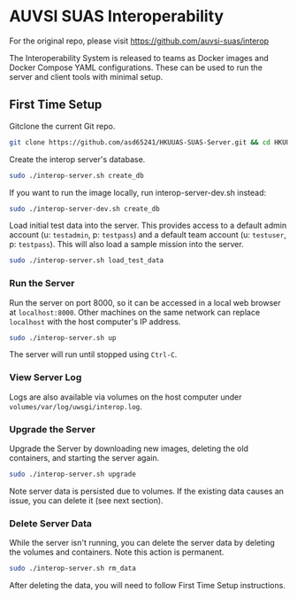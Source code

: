 # AUVSI SUAS Interoperability

For the original repo, please visit https://github.com/auvsi-suas/interop

The Interoperability System is released to teams as Docker images and Docker Compose YAML configurations. These can be used to run the server and client tools with minimal setup.

## First Time Setup


Gitclone the current Git repo.

```bash
git clone https://github.com/asd65241/HKUUAS-SUAS-Server.git && cd HKUUAS-SUAS-Server
```

Create the interop server's database.

```bash
sudo ./interop-server.sh create_db
```

If you want to run the image locally, run interop-server-dev.sh instead:

```bash
sudo ./interop-server-dev.sh create_db
```

Load initial test data into the server. This provides access to a default admin
account (u: `testadmin`, p: `testpass`) and a default team account (u:
`testuser`, p: `testpass`). This will also load a sample mission into the server.

```bash
sudo ./interop-server.sh load_test_data
```

### Run the Server

Run the server on port 8000, so it can be accessed in a local web browser at
`localhost:8000`. Other machines on the same network can replace `localhost`
with the host computer's IP address.

```bash
sudo ./interop-server.sh up
```

The server will run until stopped using `Ctrl-C`.

### View Server Log

Logs are also available via volumes on the host computer under
`volumes/var/log/uwsgi/interop.log`.

### Upgrade the Server

Upgrade the Server by downloading new images, deleting the old containers, and
starting the server again.

```bash
sudo ./interop-server.sh upgrade
```

Note server data is persisted due to volumes. If the existing data causes an
issue, you can delete it (see next section).

### Delete Server Data

While the server isn't running, you can delete the server data by deleting the
volumes and containers. Note this action is permanent.

```bash
sudo ./interop-server.sh rm_data
```

After deleting the data, you will need to follow First Time Setup instructions.